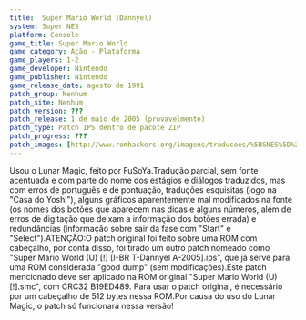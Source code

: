 ```yaml
---
title:  Super Mario World (Dannyel)
system: Super NES
platform: Console
game_title: Super Mario World
game_category: Ação - Plataforma
game_players: 1-2
game_developer: Nintendo
game_publisher: Nintendo
game_release_date: agosto de 1991
patch_group: Nenhum
patch_site: Nenhum
patch_version: ???
patch_release: 1 de maio de 2005 (provavelmente)
patch_type: Patch IPS dentro de pacote ZIP
patch_progress: ???
patch_images: [http://www.romhackers.org/imagens/traducoes/%5BSNES%5D%20Super%20Mario%20World%20-%201.png,http://www.romhackers.org/imagens/traducoes/%5BSNES%5D%20Super%20Mario%20World%20-%20Dannyel%20-%202.png,http://www.romhackers.org/imagens/traducoes/%5BSNES%5D%20Super%20Mario%20World%20-%20Dannyel%20-%203.png]
---
```

Usou o Lunar Magic, feito por FuSoYa.Tradução parcial, sem fonte acentuada e com parte do nome dos estágios e diálogos traduzidos, mas com erros de português e de pontuação, traduções esquisitas (logo na "Casa do Yoshi"), alguns gráficos aparentemente mal modificados na fonte (os nomes dos botões que aparecem nas dicas e alguns números, além de erros de digitação que deixam a informação dos botões errada) e redundâncias (informação sobre sair da fase com "Start" e "Select").ATENÇÃO:O patch original foi feito sobre uma ROM com cabeçalho, por conta disso, foi tirado um outro patch nomeado como "Super Mario World (U) [!] [I-BR T-Dannyel A-2005].ips", que já serve para uma ROM considerada "good dump" (sem modificações).Este patch mencionado deve ser aplicado na ROM original "Super Mario World (U) [!].smc", com CRC32 B19ED489. Para usar o patch original, é necessário por um cabeçalho de 512 bytes nessa ROM.Por causa do uso do Lunar Magic, o patch só funcionará nessa versão!